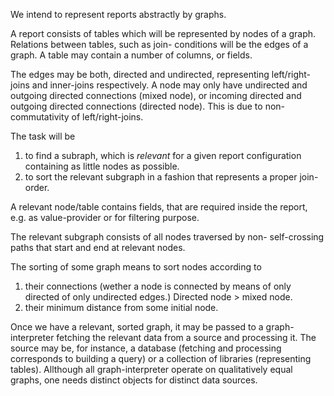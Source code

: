 We intend to represent reports abstractly by graphs.

A report consists of tables which will be represented by
nodes of a graph. Relations between tables, such as join-
conditions will be the edges of a graph. A table may contain
a number of columns, or fields.

The edges may be both, directed and undirected, representing
left/right-joins and inner-joins respectively. A node may only
have undirected and outgoing directed connections (mixed node), 
or incoming directed and outgoing directed connections (directed node).
This is due to non-commutativity of left/right-joins.

The task will be 
 1. to find a subraph, which is *relevant* for a
 given report configuration containing as little nodes as
 possible.
 2. to sort the relevant subgraph in a fashion that represents
 a proper join-order.

A relevant node/table contains fields, that are required 
inside the report, e.g. as value-provider or for filtering
purpose.

The relevant subgraph consists of all nodes traversed by non-
self-crossing paths that start and end at relevant nodes.

The sorting of some graph means to sort nodes according to
 1. their connections (wether a node is connected by means of only
 directed of only undirected edges.) Directed node > mixed node.
 2. their minimum distance from some initial node.

Once we have a relevant, sorted graph, it may be passed to a
graph-interpreter fetching the relevant data from a source and
processing it.
The source may be, for instance, a database (fetching and processing 
corresponds to building a query) or a collection of libraries
(representing tables).
Allthough all graph-interpreter operate on qualitatively equal graphs,
one needs distinct objects for distinct data sources.